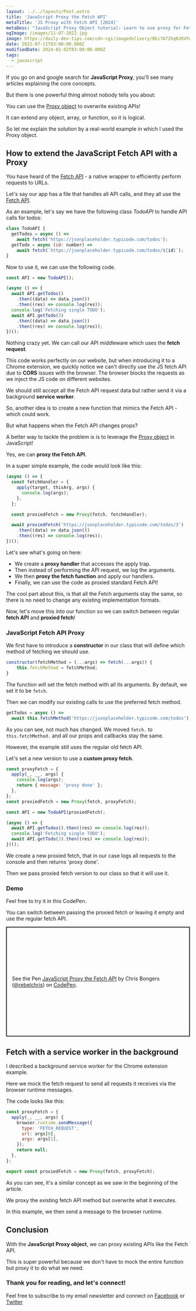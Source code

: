 ```yaml
---
layout: ../../layouts/Post.astro
title: 'JavaScript Proxy the Fetch API'
metaTitle: 'JS Proxy with Fetch API [2024]'
metaDesc: "JavaScript Proxy Object tutorial: Learn to use proxy for Fetch API in JS apps for enhanced functionality."
ogImage: /images/11-07-2022.jpg
image: https://daily-dev-tips.com/cdn-cgi/imagedelivery/Bki7Af2hq0JKVFw1XYYMQg/f86f933c-9854-4eea-ccd3-33f46bbebe00
date: 2022-07-11T03:00:00.000Z
modifiedDate: 2024-02-02T03:00:00.000Z
tags:
  - javascript
---
```


If you go on and google search for **JavaScript Proxy**, you'll see many articles explaining the core concepts.

But there is one powerful thing almost nobody tells you about:

You can use the <a href="https://developer.mozilla.org/en-US/docs/Web/JavaScript/Reference/Global_Objects/Proxy" target="_blank">Proxy object</a> to overwrite existing APIs!

It can extend any object, array, or function, so it is logical. 

So let me explain the solution by a real-world example in which I used the Proxy object.

## How to extend the JavaScript Fetch API with a Proxy

You have heard of the [Fetch API](https://daily-dev-tips.com/posts/fetch-api-in-vanilla-javascript/) - a native wrapper to efficiently perform requests to URLs.

Let's say our app has a file that handles all API calls, and they all use the <a href="https://developer.mozilla.org/en-US/docs/Web/API/Fetch_API" target="_blank">Fetch API</a>.

As an example, let's say we have the following class *TodoAPI* to handle API calls for todos:

```js
class TodoAPI {
  getTodos = async () =>
    await fetch('https://jsonplaceholder.typicode.com/todos');
  getTodo = async (id: number) =>
    await fetch(`https://jsonplaceholder.typicode.com/todos/${id}`);
}
```

Now to use it, we can use the following code.

```js
const API = new TodoAPI();

(async () => {
  await API.getTodos()
    .then((data) => data.json())
    .then((res) => console.log(res));
  console.log('Fetching single TODO');
  await API.getTodo(3)
    .then((data) => data.json())
    .then((res) => console.log(res));
})();
```

Nothing crazy yet. We can call our API middleware which uses the **fetch request**.

This code works perfectly on our website, but when introducing it to a Chrome extension, we quickly notice we can't directly use the JS fetch API due to **CORS** issues with the browser. The browser blocks the requests as we inject the JS code on different websites.

We should still accept all the Fetch API request data but rather send it via a background **service worker**.

So, another idea is to create a new function that mimics the Fetch API - which could work.

But what happens when the Fetch API changes props?

A better way to tackle the problem is is to leverage the <a href="https://developer.mozilla.org/en-US/docs/Web/JavaScript/Reference/Global_Objects/Proxy" target="_blank">Proxy object</a> in JavaScript!

Yes, we can **proxy the Fetch API**.

In a super simple example, the code would look like this:

```js
(async () => {
  const fetchHandler = {
    apply(target, thisArg, args) {
      console.log(args);
    },
  };

  const proxiedFetch = new Proxy(fetch, fetchHandler);

  await proxiedFetch('https://jsonplaceholder.typicode.com/todos/3')
    .then((data) => data.json())
    .then((res) => console.log(res));
})();
```

Let's see what's going on here:
- We create a **proxy handler** that accesses the apply trap.
- Then instead of performing the API request, we log the arguments.
- We then **proxy the fetch function** and apply our handlers.
- Finally, we can use the code as proxied standard Fetch API!

The cool part about this, is that all the Fetch arguments stay the same, so there is no need to change any existing implementation formats.

Now, let's move this into our function so we can switch between regular **fetch API** and **proxied fetch**!

### JavaScript Fetch API Proxy

We first have to introduce a **constructor** in our class that will define which method of fetching we should use.

```js
constructor(fetchMethod = (...args) => fetch(...args)) {
	this.fetchMethod = fetchMethod;
}
```

The function will set the fetch method with all its arguments. By default, we set it to be `fetch`.

Then we can modify our existing calls to use the preferred fetch method.

```js
getTodos = async () =>
  await this.fetchMethod('https://jsonplaceholder.typicode.com/todos');
```

As you can see, not much has changed. We moved `fetch.` to `this.fetchMethod.` and all our props and callbacks stay the same.

However, the example still uses the regular old fetch API.

Let's set a new version to use a **custom proxy fetch**.

```js
const proxyFetch = {
  apply(_, __, args) {
    console.log(args);
    return { message: 'proxy done' };
  },
};
const proxiedFetch = new Proxy(fetch, proxyFetch);

const API = new TodoAPI(proxiedFetch);

(async () => {
  await API.getTodos().then((res) => console.log(res));
  console.log('Fetching single TODO');
  await API.getTodo(3).then((res) => console.log(res));
})();
```

We create a new proxied fetch, that in our case logs all requests to the console and then returns 'proxy done'.

Then we pass proxied fetch version to our class so that it will use it.

### Demo
Feel free to try it in this CodePen. 

You can switch between passing the proxied fetch or leaving it empty and use the regular fetch API.

<p class="codepen" data-height="300" data-default-tab="js,result" data-slug-hash="ExEarjV" data-user="rebelchris" style="height: 300px; box-sizing: border-box; display: flex; align-items: center; justify-content: center; border: 2px solid; margin: 1em 0; padding: 1em;">
  <span>See the Pen <a href="https://codepen.io/rebelchris/pen/ExEarjV">
  JavaScript Proxy the Fetch API</a> by Chris Bongers (<a href="https://codepen.io/rebelchris">@rebelchris</a>)
  on <a href="https://codepen.io">CodePen</a>.</span>
</p>
<script async defer src="https://cpwebassets.codepen.io/assets/embed/ei.js"></script>

## Fetch with a service worker in the background

I described a background service worker for the Chrome extension example. 

Here we mock the fetch request to send all requests it receives via the browser runtime messages.

The code looks like this:

```js
const proxyFetch = {
  apply(_, __, args) {
    browser.runtime.sendMessage({
      type: 'FETCH_REQUEST',
      url: args[0],
      args: args[1],
    });
    return null;
  },
};

export const proxiedFetch = new Proxy(fetch, proxyFetch);
```

As you can see, it's a similar concept as we saw in the beginning of the article.

We proxy the existing fetch API method but overwrite what it executes.

In this example, we then send a message to the browser runtime.

## Conclusion

With the **JavaScript Proxy object**, we can proxy existing APIs like the Fetch API.

This is super powerful because we don't have to mock the entire function but proxy it to do what we need.

### Thank you for reading, and let's connect!

Feel free to subscribe to my email newsletter and connect on [Facebook](https://www.facebook.com/DailyDevTipsBlog) or [Twitter](https://twitter.com/DailyDevTips1)
